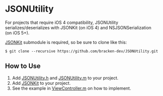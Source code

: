 JSONUtility
===========

For projects that require iOS 4 compatibility, JSONUtility serializes/deserializes with JSONKit (on iOS 4) and NSJSONSerialization (on iOS 5+).

[JSONKit](https://github.com/johnezang/JSONKit.git) submodule is required, so be sure to clone like this:

````
$ git clone --recursive https://github.com/bracken-dev/JSONUtility.git
````

## How to Use

1. Add [JSONUtility.h](https://github.com/bracken-dev/JSONUtilityExample/blob/master/JSONUtility/JSONUtility.h) and [JSONUtility.m](https://github.com/bracken-dev/JSONUtilityExample/blob/master/JSONUtility/JSONUtility.m) to your project.
2. Add [JSONKit](https://github.com/johnezang/JSONKit.git) to your project.
3. See the example in [ViewController.m](https://github.com/bracken-dev/JSONUtilityExample/blob/master/JSONUtilityExample/ViewController.m) on how to implement.